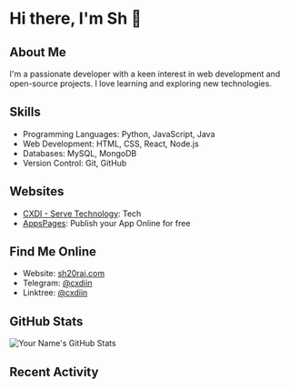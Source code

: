 # Hi there, I'm Sh 👋

## About Me
I'm a passionate developer with a keen interest in web development and open-source projects. I love learning and exploring new technologies.

## Skills
- Programming Languages: Python, JavaScript, Java
- Web Development: HTML, CSS, React, Node.js
- Databases: MySQL, MongoDB
- Version Control: Git, GitHub

## Websites
- [CXDI - Serve Technology](https://codexdindia.blogspot.com/): Tech
- [AppsPages](https://appspages.online): Publish your App Online for free


## Find Me Online
- Website: [sh20raj.com](https://sh20raj.com)
- Telegram: [@cxdiin](https://telegram.me/cxdiin)
- Linktree: [@cxdiin](https://linktr.ee/cxdiin)

## GitHub Stats
![Your Name's GitHub Stats](https://github-stats-alpha.vercel.app/api?username=sh20raj&cc=000&tc=fff&ic=fff&bc=000)

## Recent Activity
<!--START_SECTION:activity-->
<!--END_SECTION:activity-->
